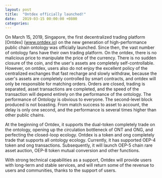 ```yaml
---
layout: post
title:  "Ontdex officially launched!"
date:   2019-03-15 00:00:00 +0800
categories: 
---
```

On March 15, 2019, Singapore, the first decentralized trading platform [Ontdex] (www.ontdex.io) on the new generation of high-performance public chain ontology was officially launched. Since then, the vast number of ontology fans have their own trading platform. On the ontdex, there is no malicious price to manipulate the price of the currency. There is no sudden closure of the coin, and the user's assets are completely self-controllable. However, on ontdex, users also do not enjoy the excellent policy of the centralized exchanges that fast recharge and slowly withdraw, because the user's assets are completely controlled by smart contracts, and ontdex will only be responsible for matching orders. Orders are closed, trading is separated, asset transactions are completed, and the speed of the transaction will depend entirely on the performance of the ontology. The performance of Ontology is obvious to everyone. The second-level block produced is not boasting. From match success to asset to account, the delay is only one second, and the performance is several times higher than other public chains.

At the beginning of Ontdex, it supports the dual-token completely trade on the ontology, opening up the circulation bottleneck of ONT and ONG, and perfecting the closed-loop ecology. Ontdex is a token and ong completely trade that supports all ontology ecology. Currently, it has supported OEP-4 token and ong transactions. Subsequently, it will launch OEP-5 chain rare asset auction, OEP-8 token mutual conversion and other functions.

With strong technical capabilities as a support, Ontdex will provide users with long-term and stable services, and will return some of the revenue to users and communities, thanks to the support of users. 
